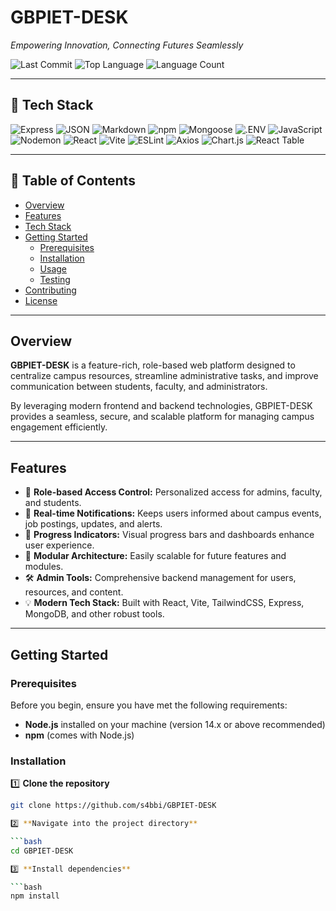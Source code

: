 # GBPIET-DESK

*Empowering Innovation, Connecting Futures Seamlessly*

![Last Commit](https://img.shields.io/github/last-commit/s4bbi/GBPIET-DESK?style=flat&logo=git&logoColor=white&color=0080ff)
![Top Language](https://img.shields.io/github/languages/top/s4bbi/GBPIET-DESK?style=flat&color=0080ff)
![Language Count](https://img.shields.io/github/languages/count/s4bbi/GBPIET-DESK?style=flat&color=0080ff)

---

## 🚀 Tech Stack

![Express](https://img.shields.io/badge/Express-000000.svg?style=flat&logo=Express&logoColor=white)
![JSON](https://img.shields.io/badge/JSON-000000.svg?style=flat&logo=JSON&logoColor=white)
![Markdown](https://img.shields.io/badge/Markdown-000000.svg?style=flat&logo=Markdown&logoColor=white)
![npm](https://img.shields.io/badge/npm-CB3837.svg?style=flat&logo=npm&logoColor=white)
![Mongoose](https://img.shields.io/badge/Mongoose-F04D35.svg?style=flat&logo=Mongoose&logoColor=white)
![.ENV](https://img.shields.io/badge/.ENV-ECD53F.svg?style=flat&logo=dotenv&logoColor=black)
![JavaScript](https://img.shields.io/badge/JavaScript-F7DF1E.svg?style=flat&logo=JavaScript&logoColor=black)
![Nodemon](https://img.shields.io/badge/Nodemon-76D04B.svg?style=flat&logo=Nodemon&logoColor=white)
![React](https://img.shields.io/badge/React-61DAFB.svg?style=flat&logo=React&logoColor=black)
![Vite](https://img.shields.io/badge/Vite-646CFF.svg?style=flat&logo=Vite&logoColor=white)
![ESLint](https://img.shields.io/badge/ESLint-4B32C3.svg?style=flat&logo=ESLint&logoColor=white)
![Axios](https://img.shields.io/badge/Axios-5A29E4.svg?style=flat&logo=Axios&logoColor=white)
![Chart.js](https://img.shields.io/badge/Chart.js-FF6384.svg?style=flat&logo=chartdotjs&logoColor=white)
![React Table](https://img.shields.io/badge/React%20Table-FF4154.svg?style=flat&logo=React-Table&logoColor=white)

---

## 📑 Table of Contents

- [Overview](#overview)
- [Features](#features)
- [Tech Stack](#-tech-stack)
- [Getting Started](#getting-started)
  - [Prerequisites](#prerequisites)
  - [Installation](#installation)
  - [Usage](#usage)
  - [Testing](#testing)
- [Contributing](#contributing)
- [License](#license)

---

## Overview

**GBPIET-DESK** is a feature-rich, role-based web platform designed to centralize campus resources, streamline administrative tasks, and improve communication between students, faculty, and administrators.

By leveraging modern frontend and backend technologies, GBPIET-DESK provides a seamless, secure, and scalable platform for managing campus engagement efficiently.

---

## Features

- 🧩 **Role-based Access Control:** Personalized access for admins, faculty, and students.
- 🎯 **Real-time Notifications:** Keeps users informed about campus events, job postings, updates, and alerts.
- 🌟 **Progress Indicators:** Visual progress bars and dashboards enhance user experience.
- 🚀 **Modular Architecture:** Easily scalable for future features and modules.
- 🛠️ **Admin Tools:** Comprehensive backend management for users, resources, and content.
- 💡 **Modern Tech Stack:** Built with React, Vite, TailwindCSS, Express, MongoDB, and other robust tools.

---

## Getting Started

### Prerequisites

Before you begin, ensure you have met the following requirements:

- **Node.js** installed on your machine (version 14.x or above recommended)
- **npm** (comes with Node.js)

### Installation

1️⃣ **Clone the repository**

```bash
git clone https://github.com/s4bbi/GBPIET-DESK

2️⃣ **Navigate into the project directory**

```bash
cd GBPIET-DESK

3️⃣ **Install dependencies**

```bash
npm install

